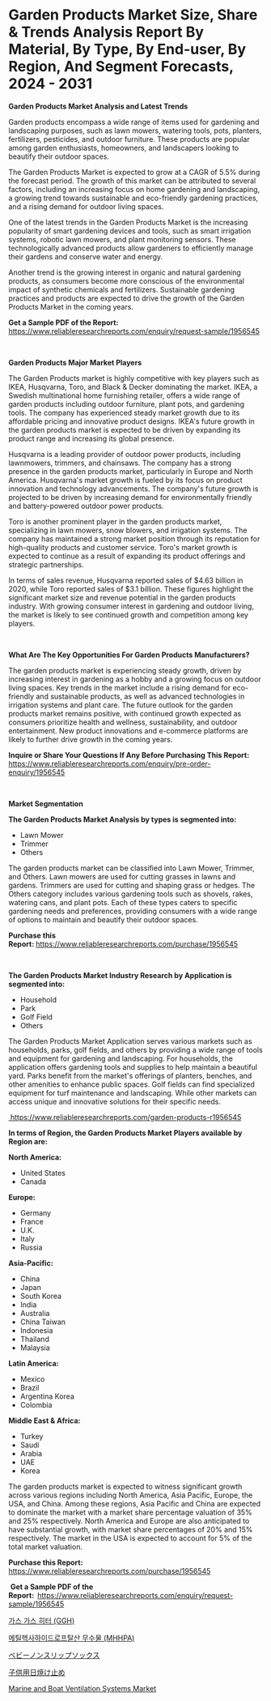 <p><h1>Garden Products Market Size, Share & Trends Analysis Report By Material, By Type, By End-user, By Region, And Segment Forecasts, 2024 - 2031</h1></p><p><strong>Garden Products Market Analysis and Latest Trends</strong></p>
<p><p>Garden products encompass a wide range of items used for gardening and landscaping purposes, such as lawn mowers, watering tools, pots, planters, fertilizers, pesticides, and outdoor furniture. These products are popular among garden enthusiasts, homeowners, and landscapers looking to beautify their outdoor spaces.</p><p>The Garden Products Market is expected to grow at a CAGR of 5.5% during the forecast period. The growth of this market can be attributed to several factors, including an increasing focus on home gardening and landscaping, a growing trend towards sustainable and eco-friendly gardening practices, and a rising demand for outdoor living spaces.</p><p>One of the latest trends in the Garden Products Market is the increasing popularity of smart gardening devices and tools, such as smart irrigation systems, robotic lawn mowers, and plant monitoring sensors. These technologically advanced products allow gardeners to efficiently manage their gardens and conserve water and energy.</p><p>Another trend is the growing interest in organic and natural gardening products, as consumers become more conscious of the environmental impact of synthetic chemicals and fertilizers. Sustainable gardening practices and products are expected to drive the growth of the Garden Products Market in the coming years.</p></p>
<p><strong>Get a Sample PDF of the Report:&nbsp;</strong> <a href="https://www.reliableresearchreports.com/enquiry/request-sample/1956545">https://www.reliableresearchreports.com/enquiry/request-sample/1956545</a></p>
<p>&nbsp;</p>
<p><strong>Garden Products Major Market Players</strong></p>
<p><p>The Garden Products market is highly competitive with key players such as IKEA, Husqvarna, Toro, and Black & Decker dominating the market. IKEA, a Swedish multinational home furnishing retailer, offers a wide range of garden products including outdoor furniture, plant pots, and gardening tools. The company has experienced steady market growth due to its affordable pricing and innovative product designs. IKEA's future growth in the garden products market is expected to be driven by expanding its product range and increasing its global presence.</p><p>Husqvarna is a leading provider of outdoor power products, including lawnmowers, trimmers, and chainsaws. The company has a strong presence in the garden products market, particularly in Europe and North America. Husqvarna's market growth is fueled by its focus on product innovation and technology advancements. The company's future growth is projected to be driven by increasing demand for environmentally friendly and battery-powered outdoor power products.</p><p>Toro is another prominent player in the garden products market, specializing in lawn mowers, snow blowers, and irrigation systems. The company has maintained a strong market position through its reputation for high-quality products and customer service. Toro's market growth is expected to continue as a result of expanding its product offerings and strategic partnerships.</p><p>In terms of sales revenue, Husqvarna reported sales of $4.63 billion in 2020, while Toro reported sales of $3.1 billion. These figures highlight the significant market size and revenue potential in the garden products industry. With growing consumer interest in gardening and outdoor living, the market is likely to see continued growth and competition among key players.</p></p>
<p>&nbsp;</p>
<p><strong>What Are The Key Opportunities For Garden Products Manufacturers?</strong></p>
<p><p>The garden products market is experiencing steady growth, driven by increasing interest in gardening as a hobby and a growing focus on outdoor living spaces. Key trends in the market include a rising demand for eco-friendly and sustainable products, as well as advanced technologies in irrigation systems and plant care. The future outlook for the garden products market remains positive, with continued growth expected as consumers prioritize health and wellness, sustainability, and outdoor entertainment. New product innovations and e-commerce platforms are likely to further drive growth in the coming years.</p></p>
<p><strong>Inquire or Share Your Questions If Any Before Purchasing This Report:</strong> <a href="https://www.reliableresearchreports.com/enquiry/pre-order-enquiry/1956545">https://www.reliableresearchreports.com/enquiry/pre-order-enquiry/1956545</a></p>
<p>&nbsp;</p>
<p><strong>Market Segmentation</strong></p>
<p><strong>The Garden Products Market Analysis by types is segmented into:</strong></p>
<p><ul><li>Lawn Mower</li><li>Trimmer</li><li>Others</li></ul></p>
<p><p>The garden products market can be classified into Lawn Mower, Trimmer, and Others. Lawn mowers are used for cutting grasses in lawns and gardens. Trimmers are used for cutting and shaping grass or hedges. The Others category includes various gardening tools such as shovels, rakes, watering cans, and plant pots. Each of these types caters to specific gardening needs and preferences, providing consumers with a wide range of options to maintain and beautify their outdoor spaces.</p></p>
<p><strong>Purchase this Report:&nbsp;</strong><a href="https://www.reliableresearchreports.com/purchase/1956545">https://www.reliableresearchreports.com/purchase/1956545</a></p>
<p>&nbsp;</p>
<p><strong>The Garden Products Market Industry Research by Application is segmented into:</strong></p>
<p><ul><li>Household</li><li>Park</li><li>Golf Field</li><li>Others</li></ul></p>
<p><p>The Garden Products Market Application serves various markets such as households, parks, golf fields, and others by providing a wide range of tools and equipment for gardening and landscaping. For households, the application offers gardening tools and supplies to help maintain a beautiful yard. Parks benefit from the market's offerings of planters, benches, and other amenities to enhance public spaces. Golf fields can find specialized equipment for turf maintenance and landscaping. While other markets can access unique and innovative solutions for their specific needs.</p></p>
<p><a href="https://www.reliableresearchreports.com/garden-products-r1956545">&nbsp;https://www.reliableresearchreports.com/garden-products-r1956545</a></p>
<p><strong>In terms of Region, the Garden Products Market Players available by Region are:</strong></p>
<p>
    <p> <strong> North America: </strong>
        <ul>
            <li>United States</li>
            <li>Canada</li>
        </ul>
        </p> 
    <p> <strong> Europe: </strong>
        <ul>
            <li>Germany</li>
            <li>France</li>
            <li>U.K.</li>
            <li>Italy</li>
            <li>Russia</li>
        </ul>
        </p> 
    <p> <strong> Asia-Pacific: </strong>
        <ul>
            <li>China</li>
            <li>Japan</li>
            <li>South Korea</li>
            <li>India</li>
            <li>Australia</li>
            <li>China Taiwan</li>
            <li>Indonesia</li>
            <li>Thailand</li>
            <li>Malaysia</li>
        </ul>
        </p> 
    <p> <strong> Latin America: </strong>
        <ul>
            <li>Mexico</li>
            <li>Brazil</li>
            <li>Argentina Korea</li>
            <li>Colombia</li>
        </ul>
        </p> 
    <p> <strong> Middle East & Africa: </strong>
        <ul>
            <li>Turkey</li>
            <li>Saudi</li>
            <li>Arabia</li>
            <li>UAE</li>
            <li>Korea</li>
        </ul>
    </p>
    </p>
<p><p>The garden products market is expected to witness significant growth across various regions including North America, Asia Pacific, Europe, the USA, and China. Among these regions, Asia Pacific and China are expected to dominate the market with a market share percentage valuation of 35% and 25% respectively. North America and Europe are also anticipated to have substantial growth, with market share percentages of 20% and 15% respectively. The market in the USA is expected to account for 5% of the total market valuation.</p></p>
<p><strong>Purchase this Report: </strong><a href="https://www.reliableresearchreports.com/purchase/1956545">https://www.reliableresearchreports.com/purchase/1956545</a></p>
<p>&nbsp;<strong>Get a Sample PDF of the Report:&nbsp;&nbsp;</strong><a href="https://www.reliableresearchreports.com/enquiry/request-sample/1956545">https://www.reliableresearchreports.com/enquiry/request-sample/1956545</a></p>
<p><strong></strong></p>
<p><p><a href="https://github.com/plelbej847484502/Market-Research-Report-List-2/blob/main/8516899112321.md">가스 가스 히터 (GGH)</a></p><p><a href="https://github.com/AnthonyWratten/Market-Research-Report-List-1/blob/main/3161885112320.md">메틸헥사하이드로프탈산 무수물 (MHHPA)</a></p><p><a href="https://github.com/EstaSprer20231/Market-Research-Report-List-2/blob/main/8389836119786.md">ベビーノンスリップソックス</a></p><p><a href="https://github.com/klon646/Market-Research-Report-List-1/blob/main/9244028119787.md">子供用日焼け止め</a></p><p><a href="https://github.com/wybrqqeb6/Market-Research-Report-List-1/blob/main/marine-and-boat-ventilation-systems-market.md">Marine and Boat Ventilation Systems Market</a></p></p>